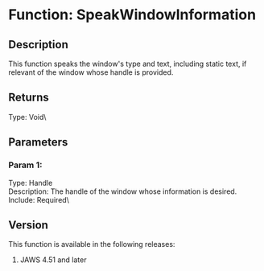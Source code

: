 # Function: SpeakWindowInformation

## Description

This function speaks the window\'s type and text, including static text,
if relevant of the window whose handle is provided.

## Returns

Type: Void\

## Parameters

### Param 1:

Type: Handle\
Description: The handle of the window whose information is desired.\
Include: Required\

## Version

This function is available in the following releases:

1.  JAWS 4.51 and later
